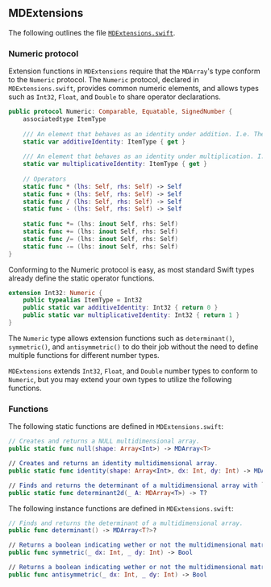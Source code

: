 ## MDExtensions
The following outlines the file [`MDExtensions.swift`](https://github.com/colinc86/MDArray/blob/master/MDArray/MDExtensions.swift).

### Numeric protocol
Extension functions in `MDExtensions` require that the `MDArray`'s type conform to the `Numeric` protocol. The `Numeric` protocol,  declared in `MDExtensions.swift`, provides common numeric elements, and allows types such as `Int32`, `Float`, and `Double` to share operator declarations.
```swift
public protocol Numeric: Comparable, Equatable, SignedNumber {
    associatedtype ItemType
    
    /// An element that behaves as an identity under addition. I.e. The element `I` in `I + e = e + I = e`, where e is any element in the multidimensional array.
    static var additiveIdentity: ItemType { get }
    
    /// An element that behaves as an identity under multiplication. I.e. The element `I` in `I * e = e * I = e`, where e is any element in the multidimensional array.
    static var multiplicativeIdentity: ItemType { get }
    
    // Operators
    static func * (lhs: Self, rhs: Self) -> Self
    static func + (lhs: Self, rhs: Self) -> Self
    static func / (lhs: Self, rhs: Self) -> Self
    static func - (lhs: Self, rhs: Self) -> Self
  
    static func *= (lhs: inout Self, rhs: Self)
    static func += (lhs: inout Self, rhs: Self)
    static func /= (lhs: inout Self, rhs: Self)
    static func -= (lhs: inout Self, rhs: Self)
}
```
Conforming to the Numeric protocol is easy, as most standard Swift types already define the static operator functions.
```swift
extension Int32: Numeric {
    public typealias ItemType = Int32
    public static var additiveIdentity: Int32 { return 0 }
    public static var multiplicativeIdentity: Int32 { return 1 }
}
```
The `Numeric` type allows extension functions such as `determinant()`, `symmetric()`, and `antisymmetric()` to do their job without the need to define multiple functions for different number types.

`MDExtensions` extends `Int32`, `Float`, and `Double` number types to conform to `Numeric`, but you may extend your own types to utilize the following functions.

### Functions
The following static functions are defined in `MDExtensions.swift`:
```swift
// Creates and returns a NULL multidimensional array.
public static func null(shape: Array<Int>) -> MDArray<T>

// Creates and returns an identity multidimensional array.
public static func identity(shape: Array<Int>, dx: Int, dy: Int) -> MDArray<T>?

// Finds and returns the determinant of a multidimensional array with `rank = 2`. For all other arrays, this function returns `nil`.
public static func determinant2d(_ A: MDArray<T>) -> T?
```
The following instance functions are defined in `MDExtensions.swift`:
```swift
// Finds and returns the determinant of a multidimensional array.
public func determinant() -> MDArray<T?>?

// Returns a boolean indicating wether or not the multidimensional matrix is symmetric in respect to the `dx`th and `dy`th dimensions.
public func symmetric(_ dx: Int, _ dy: Int) -> Bool

// Returns a boolean indicating wether or not the multidimensional matrix is antisymmetric in respect to the `dx`th and `dy`th dimensions.
public func antisymmetric(_ dx: Int, _ dy: Int) -> Bool
```
